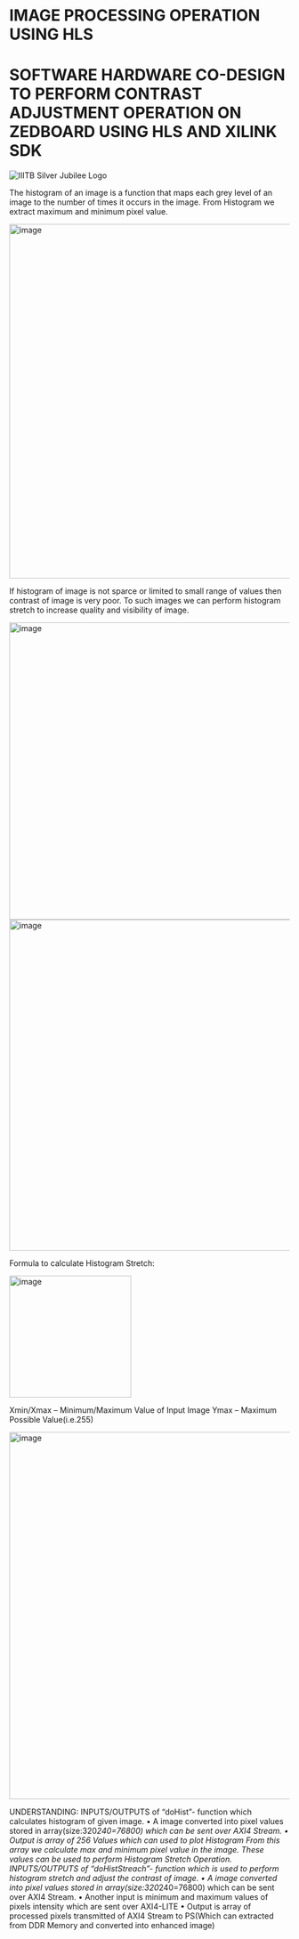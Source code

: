 # IMAGE PROCESSING OPERATION USING HLS

# SOFTWARE HARDWARE CO-DESIGN TO PERFORM CONTRAST ADJUSTMENT OPERATION ON ZEDBOARD USING HLS AND XILINK SDK


![IIITB Silver Jubilee Logo](https://user-images.githubusercontent.com/110079648/204360431-1f394d1c-6847-4eae-95c8-1b9fc9d81fe6.png)

The histogram of an image is a function that maps each grey level of an image to the number of times it occurs in the image. From Histogram we extract maximum and minimum pixel value.

<img width="637" alt="image" src="https://user-images.githubusercontent.com/110079648/204360546-34871f0d-812b-4678-9331-415511b9fe24.png">

If histogram of image is not sparce or limited to small range of values then contrast of image is very poor. To such images we can perform histogram stretch to increase quality and visibility of image.

<img width="534" alt="image" src="https://user-images.githubusercontent.com/110079648/204360606-2a90af6c-4a33-4a52-a5d9-b1a80f942cbf.png">

<img width="595" alt="image" src="https://user-images.githubusercontent.com/110079648/204360637-99a0155e-bb7f-4795-99a5-eb656771bff9.png">

Formula to calculate Histogram Stretch:

<img width="219" alt="image" src="https://user-images.githubusercontent.com/110079648/204360710-5469a918-4c03-4ad2-ab4b-fda94d5e6e66.png">


Xmin/Xmax – Minimum/Maximum Value of Input Image
Ymax – Maximum Possible Value(i.e.255)


<img width="660" alt="image" src="https://user-images.githubusercontent.com/110079648/204360776-abd692ff-d028-475f-9080-ad35669cb484.png">

UNDERSTANDING:
INPUTS/OUTPUTS of “doHist”- function which calculates histogram of given image.
•	A image converted into pixel values stored in array(size:320*240=76800) which can be sent over AXI4 Stream.
•	Output is array of 256 Values which can used to plot Histogram
From this array we calculate max and minimum pixel value in the image. These values can be used to perform Histogram Stretch Operation.
INPUTS/OUTPUTS of “doHistStreach”- function which is used to perform histogram stretch and adjust the contrast of image.
•	A image converted into pixel values stored in array(size:320*240=76800) which can be sent over AXI4 Stream.
•	Another input is minimum and maximum values of pixels intensity which are sent over AXI4-LITE
•	Output is array of processed pixels transmitted of AXI4 Stream to PS(Which can extracted from DDR Memory and converted into enhanced image)



